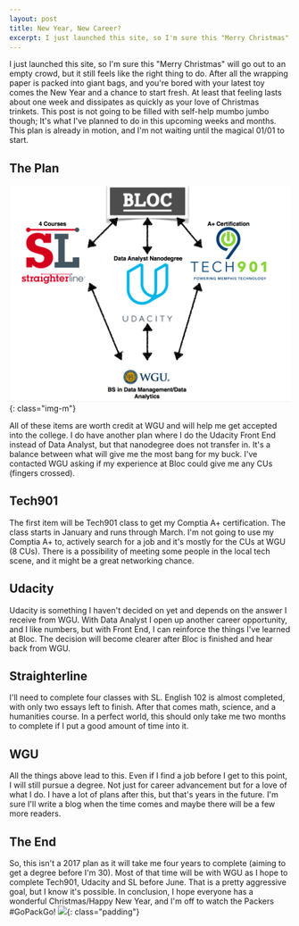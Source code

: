 ```yaml
---
layout: post
title: New Year, New Career?
excerpt: I just launched this site, so I'm sure this "Merry Christmas" will go out to an empty crowd, but it still feels like the right thing to do.
---
```


I just launched this site, so I'm sure this "Merry Christmas" will go out to an empty crowd, but it still feels like the right thing to do. After all the wrapping paper is packed into giant bags, and you're bored with your latest toy comes the New Year and a chance to start fresh. At least that feeling lasts about one week and dissipates as quickly as your love of Christmas trinkets.
This post is not going to be filled with self-help mumbo jumbo though; It's what I've planned to do in this upcoming weeks and months. This plan is already in motion, and I'm not waiting until the magical 01/01 to start.

## The Plan
![the plan](/img/the-plan.png){: class="img-m"}

All of these items are worth credit at WGU and will help me get accepted into the college. I do have another plan where I do the Udacity Front End instead of Data Analyst, but that nanodegree does not transfer in. It's a balance between what will give me the most bang for my buck. I've contacted WGU asking if my experience at Bloc could give me any CUs (fingers crossed).

## Tech901
The first item will be Tech901 class to get my Comptia A+ certification. The class starts in January and runs through March. I'm not going to use my Comptia A+ to, actively search for a job and it's mostly for the CUs at WGU (8 CUs). There is a possibility of meeting some people in the local tech scene, and it might be a great networking chance.

## Udacity
Udacity is something I haven't decided on yet and depends on the answer I receive from WGU. With Data Analyst I open up another career opportunity, and I like numbers, but with Front End, I can reinforce the things I've learned at Bloc. The decision will become clearer after Bloc is finished and hear back from WGU.

## Straighterline
I'll need to complete four classes with SL. English 102 is almost completed, with only two essays left to finish. After that comes math, science, and a humanities course. In a perfect world, this should only take me two months to complete if I put a good amount of time into it.

## WGU
All the things above lead to this. Even if I find a job before I get to this point, I will still pursue a degree. Not just for career advancement but for a love of what I do. I have a lot of plans after this, but that's years in the future. I'm sure I'll write a blog when the time comes and maybe there will be a few more readers.

## The End
So, this isn't a 2017 plan as it will take me four years to complete (aiming to get a degree before I'm 30). Most of that time will be with WGU as I hope to complete Tech901, Udacity and SL before June. That is a pretty aggressive goal, but I know it's possible. In conclusion, I hope everyone has a wonderful Christmas/Happy New Year, and I'm off to watch the Packers #GoPackGo!
![](https://media.giphy.com/media/tszYgv2jJ7bzy/giphy.gif){: class="padding"}
